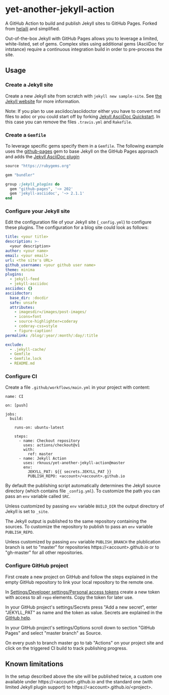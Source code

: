 # yet-another-jekyll-action
A GitHub Action to build and publish Jekyll sites to GitHub Pages. Forked from [helaili](https://github.com/helaili/jekyll-action) and simplified.

Out-of-the-box Jekyll with GitHub Pages allows you to leverage a limited, white-listed, set of gems. Complex sites using additional gems (AsciiDoc for intstance) require a continuous integration build in order to pre-process the site.

## Usage

### Create a Jekyll site
Create a new Jekyll site from scratch with `jekyll new sample-site`. See [the Jekyll website](https://jekyllrb.com/) for more information.

Note: If you plan to use asciidoc/asciidoctor either you have to convert md files to adoc or you could start off by forking [Jekyll AsciiDoc Quickstart](https://github.com/asciidoctor/jekyll-asciidoc-quickstart). In this case you can remove the files `.travis.yml` and `Rakefile`.

### Create a `Gemfile`
To leverage specific gems specify them in a `Gemfile`. The following example uses the [github-pages](https://github.com/github/pages-gem) gem to base Jekyll on the GitHub Pages approach and adds the [Jekyll AsciiDoc plugin](https://github.com/asciidoctor/jekyll-asciidoc)

```Ruby
source "https://rubygems.org"

gem "bundler"

group :jekyll_plugins do
  gem "github-pages", '~> 202'
  gem 'jekyll-asciidoc', '~> 2.1.1'
end
```

### Configure your Jekyll site
Edit the configuration file of your Jekyll site (`_config.yml`) to configure these plugins. The configuration for a blog site could look as follows:

```yaml
title: <your title>
description: >-
  <your description>
author: <your name>
email: <your email>
url: <the site's URL>
github_username: <your github user name>
theme: minima
plugins:
  - jekyll-feed
  - jekyll-asciidoc
asciidoc: {}
asciidoctor:
  base_dir: :docdir
  safe: unsafe
  attributes:
    - imagesdir=/images/post-images/
    - icons=font
    - source-highlighter=coderay
    - coderay-css=style
    - figure-caption!
permalink: /blog/:year/:month/:day/:title

exclude:
  - .jekyll-cache/
  - Gemfile
  - Gemfile.lock
  - README.md
```

### Configure CI
Create a file `.github/workflows/main.yml` in your project with content:
```
name: CI

on: [push]

jobs:
  build:

    runs-on: ubuntu-latest

    steps:
      - name: Checkout repository
        uses: actions/checkout@v1
        with:
          ref: master
      - name: Jekyll Action
        uses: rknuus/yet-another-jekyll-action@master
        env:
          JEKYLL_PAT: ${{ secrets.JEKYLL_PAT }}
          PUBLISH_REPO: <account>/<account>.github.io
```

By default the publishing script automatically determines the Jekyll source directory (which contains file `_config.yml`). To customize the path you can pass an `env` variable called `SRC`.

Unless customized by passing `env` variable `BUILD_DIR` the output directory of Jekyll is set to `_site`.

The Jekyll output is published to the same repository containing the sources. To customize the repository to publish to pass an `env` variable `PUBLISH_REPO`.

Unless customized by passing `env` variable `PUBLISH_BRANCH` the plublication branch is set to "master" for repositories https://&lt;account&gt;.github.io or to "gh-master" for all other repositories.

### Configure GitHub project
First create a new project on GitHub and follow the steps explained in the empty GitHub repository to link your local repository to the remote one.

In [Settings/Developer settings/Personal access tokens](https://github.com/settings/tokens) create a new token with access to all `repo` elements. Copy the token for later use.

In your GitHub project's settings/Secrets press "Add a new secret", enter "JEKYLL_PAT" as name and the token as value. Secrets are explained in the [GitHub help](https://help.github.com/en/actions/automating-your-workflow-with-github-actions/creating-and-using-encrypted-secrets).

In your GitHub project's settings/Options scroll down to section "GitHub Pages" and select "master branch" as Source.

On every push to branch master go to tab "Actions" on your project site and click on the triggered CI build to track publishing progress.

## Known limitations
In the setup described above the site will be published twice, a custom one available under https://&lt;account&gt;.github.io and the standard one (with limited Jekyll plugin support) to https://&lt;account&gt;.github.io/&lt;project&gt;.